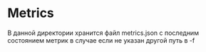 # Metrics

В данной директории хранится файл metrics.json c последним состоянием метрик в случае если не указан другой путь в -f

